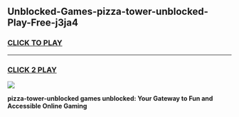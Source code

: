 
## Unblocked-Games-pizza-tower-unblocked-Play-Free-j3ja4
<h3>
<a href="https://premium76.site?title=pizza-tower-unblocked&ref=18A1">CLICK TO PLAY</a></h3>
<hr>

<h3>
<a href="https://premium76.site?title=pizza-tower-unblocked&ref=18A1">CLICK 2 PLAY</a>
  
</h3>

<a href="https://premium76.site?title=pizza-tower-unblocked&ref=18A1"><img src="https://clearcache.store/games.png"></a>


**pizza-tower-unblocked games unblocked: Your Gateway to Fun and Accessible Online Gaming**
